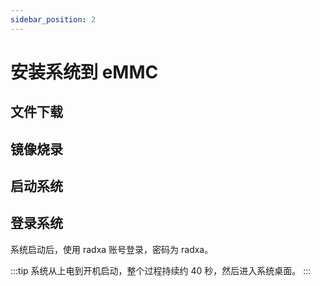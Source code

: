 ```yaml
---
sidebar_position: 2
---
```


# 安装系统到 eMMC

## 文件下载

## 镜像烧录

## 启动系统

## 登录系统

系统启动后，使用 radxa 账号登录，密码为 radxa。

:::tip
系统从上电到开机启动，整个过程持续约 40 秒，然后进入系统桌面。
:::
